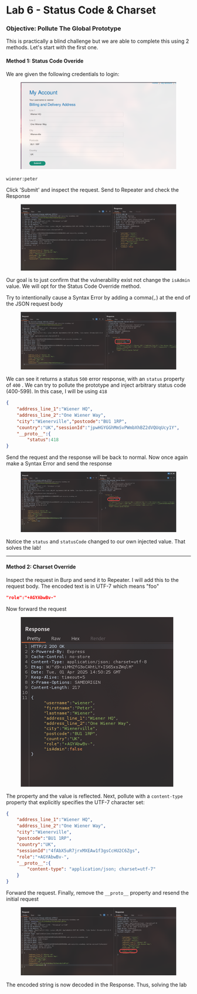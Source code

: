 # Lab 6 - Status Code & Charset

### Objective: Pollute The Global Prototype

This is practically a blind challenge but we are able to complete this using 2 methods. Let's start with the first one.

#### Method 1: Status Code Overide

We are given the following credentials to login:

<figure><img src="../../../.gitbook/assets/image (33).png" alt=""><figcaption></figcaption></figure>

`wiener:peter`

Click 'Submit' and inspect the request. Send to Repeater and check the Response

<figure><img src="../../../.gitbook/assets/image (34).png" alt=""><figcaption></figcaption></figure>

Our goal is to just confirm that the vulnerability exist not change the `isAdmin` value. We will opt for the Status Code Override method.

Try to intentionally cause a Syntax Error by adding a comma(`,`) at the end of the JSON request body

<figure><img src="../../../.gitbook/assets/image (35).png" alt=""><figcaption></figcaption></figure>

We can see it returns a status `500` error response, with an `status` property of `400` . We can try to pollute the prototype and inject arbitrary status code (400-599). In this case, I will be using `418`

```json
{
	"address_line_1":"Wiener HQ",
	"address_line_2":"One Wiener Way",
	"city":"Wienerville","postcode":"BU1 1RP",
	"country":"UK","sessionId":"jpwHGYGGhMmSvPWmbXhBZ2dVQUqUcy1Y",
	"__proto__":{
		"status":418
}
```

Send the request and the response will be back to normal. Now once again make a Syntax Error and send the response

<figure><img src="../../../.gitbook/assets/image (36).png" alt=""><figcaption></figcaption></figure>

Notice the `status` and `statusCode` changed to our own injected value. That solves the lab!

***

#### Method 2: Charset Override

Inspect the request in Burp and send it to Repeater. I will add this to the request body. The encoded text is in UTF-7 which means "foo"

```json
"role":"+AGYAbwBv-"
```

Now forward the request

<figure><img src="../../../.gitbook/assets/image (37).png" alt=""><figcaption></figcaption></figure>

The property and the value is reflected. Next, pollute with a `content-type` property that explicitly specifies the UTF-7 character set:

```json
{
	"address_line_1":"Wiener HQ",
	"address_line_2":"One Wiener Way",
	"city":"Wienerville",
	"postcode":"BU1 1RP",
	"country":"UK",
	"sessionId":"4fAbX5uR7jrxMXEAw1f3gsCcHU2C6Zgs",
	"role":"+AGYAbwBv-",
	"__proto__":{ 
		"content-type": "application/json; charset=utf-7" 
	}
}
```

Forward the request. Finally, remove the `__proto__` property and resend the initial request

<figure><img src="../../../.gitbook/assets/image (38).png" alt=""><figcaption></figcaption></figure>

The encoded string is now decoded in the Response. Thus, solving the lab
